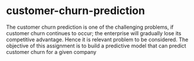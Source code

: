 # customer-churn-prediction
The customer churn prediction is one of the challenging problems, if customer churn continues  to occur; the enterprise will gradually lose its competitive advantage. Hence it is relevant  problem to be considered. The objective of this assignment is to build a predictive model that can predict customer churn  for a given company
